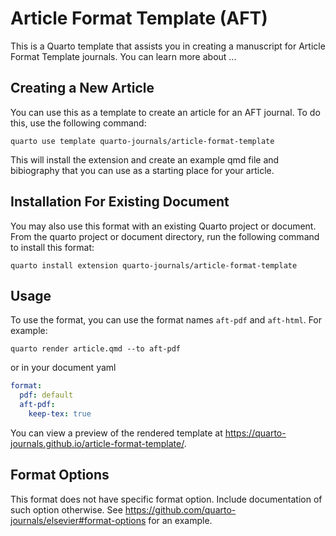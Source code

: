 # Article Format Template (AFT)

<!-- ALL THE BELOW SHOULD BE IN YOUR README -->

This is a Quarto template that assists you in creating a manuscript for Article Format Template journals. You can learn more about ...

## Creating a New Article

You can use this as a template to create an article for an AFT journal. To do this, use the following command:

```quarto use template quarto-journals/article-format-template```

This will install the extension and create an example qmd file and bibiography that you can use as a starting place for your article.

## Installation For Existing Document

You may also use this format with an existing Quarto project or document. From the quarto project or document directory, run the following command to install this format:

```quarto install extension quarto-journals/article-format-template```

## Usage 

To use the format, you can use the format names `aft-pdf` and `aft-html`. For example:

```quarto render article.qmd --to aft-pdf```

or in your document yaml

```yaml
format:
  pdf: default
  aft-pdf:
    keep-tex: true    
```

You can view a preview of the rendered template at <https://quarto-journals.github.io/article-format-template/>.

## Format Options

This format does not have specific format option. Include documentation of such option otherwise. See <https://github.com/quarto-journals/elsevier#format-options> for an example.
